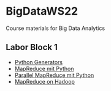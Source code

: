 # BigDataWS22
Course materials for Big Data Analytics

## Labor Block 1
* [Python Generators](https://colab.research.google.com/github/keuperj/BigDataWS22/blob/main/Block_1/Generators.ipynb) 
* [MapReduce mit Python](https://colab.research.google.com/github/keuperj/BigDataWS22/blob/main/Block_1/Assignment_MapReduce.ipynb) 
* [Parallel MapReduce mit Python](https://colab.research.google.com/github/keuperj/BigDataWS22/blob/main/Block_1/Assignment_Parallel_MapReduce.ipynb) 
* [MapReduce on Hadoop](https://colab.research.google.com/github/keuperj/BigDataWS22/blob/main/Block_1/Assignment_MRJOBLIB.ipynb)
